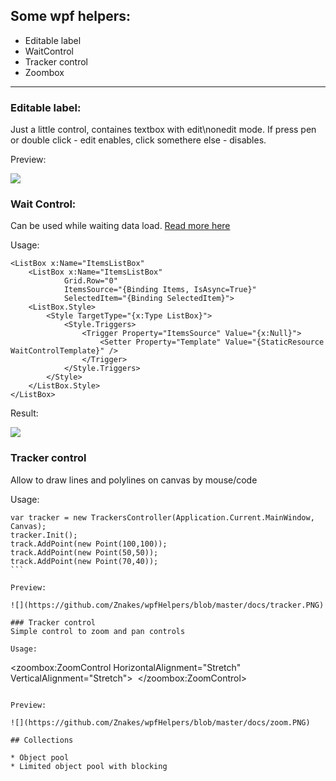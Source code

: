 ## Some wpf helpers:
* Editable label
* WaitControl
* Tracker control
* Zoombox

***

### Editable label:
Just a little control, containes textbox with edit\nonedit mode. If press pen or double click - edit enables, click somethere else - disables.

Preview:

![](https://github.com/Znakes/wpfHelpers/blob/master/docs/editLabel.PNG)

### Wait Control:
Can be used while waiting data load.
[Read more here](http://habrahabr.ru/post/102105/)

Usage:
````
<ListBox x:Name="ItemsListBox" 
    <ListBox x:Name="ItemsListBox" 
            Grid.Row="0" 
            ItemsSource="{Binding Items, IsAsync=True}"
            SelectedItem="{Binding SelectedItem}">
    <ListBox.Style>
        <Style TargetType="{x:Type ListBox}">
            <Style.Triggers>
                <Trigger Property="ItemsSource" Value="{x:Null}">
                    <Setter Property="Template" Value="{StaticResource WaitControlTemplate}" />
                </Trigger>
            </Style.Triggers>
        </Style>
    </ListBox.Style>
</ListBox>
````

Result: 

![](http://habrastorage.org/storage/habraeffect/f8/0a/f80a12e2bb303dbc7dc288f7df0dee41.jpg)

### Tracker control
Allow to draw lines and polylines on canvas by mouse/code

Usage:

````
var tracker = new TrackersController(Application.Current.MainWindow, Canvas);
tracker.Init();
track.AddPoint(new Point(100,100));
track.AddPoint(new Point(50,50));
track.AddPoint(new Point(70,40));
```

Preview:

![](https://github.com/Znakes/wpfHelpers/blob/master/docs/tracker.PNG)

### Tracker control
Simple control to zoom and pan controls

Usage:
````
<zoombox:ZoomControl HorizontalAlignment="Stretch" VerticalAlignment="Stretch">
	<Canvas x:Name="Canvas" ClipToBounds="True"
			Width="{Binding ElementName=Host, Path=ActualWidth}"
			Height="{Binding ElementName=Host, Path=ActualHeight}" RenderTransformOrigin="0.5,0.5">
		<Image Name="Host" Source="..." Stretch="Fill"  />
	</Canvas>
</zoombox:ZoomControl>
```

Preview:

![](https://github.com/Znakes/wpfHelpers/blob/master/docs/zoom.PNG)

## Collections

* Object pool
* Limited object pool with blocking